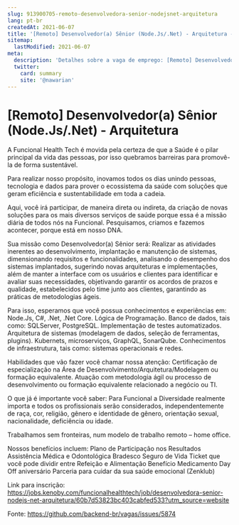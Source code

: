 ```yaml
---
slug: 913900705-remoto-desenvolvedora-senior-nodejsnet-arquitetura
lang: pt-br
createdAt: 2021-06-07
title: '[Remoto] Desenvolvedor(a) Sênior (Node.Js/.Net) - Arquitetura - Vaga de Emprego'
sitemap:
  lastModified: 2021-06-07
meta:
  description: 'Detalhes sobre a vaga de emprego: [Remoto] Desenvolvedor(a) Sênior (Node.Js/.Net) - Arquitetura'
  twitter:
    card: summary
    site: '@nawarian'
---
```


# [Remoto] Desenvolvedor(a) Sênior (Node.Js/.Net) - Arquitetura

A Funcional Health Tech é movida pela certeza de que a Saúde é o pilar principal da vida das pessoas, por isso quebramos barreiras para promovê-la de forma sustentável. 

Para realizar nosso propósito, inovamos todos os dias unindo pessoas, tecnologia e dados para prover o ecossistema da saúde com soluções que geram eficiência e sustentabilidade em toda a cadeia.

Aqui, você irá participar, de maneira direta ou indireta, da criação de novas soluções para os mais diversos serviços de saúde porque essa é a missão diária de todos nós na Funcional.  Pesquisamos, criamos e fazemos acontecer, porque está em nosso DNA.

Sua missão como Desenvolvedor(a) Sênior será:
Realizar as atividades inerentes ao desenvolvimento, implantação e manutenção de sistemas, dimensionando requisitos e funcionalidades, analisando o desempenho dos sistemas implantados, sugerindo novas arquiteturas e implementações, além de manter a interface com os usuários e clientes para identificar e avaliar suas necessidades, objetivando garantir os acordos de prazos e qualidade, estabelecidos pelo time junto aos clientes, garantindo as práticas de metodologias ágeis.

Para isso, esperamos que você possua conhecimentos e experiências em:
Node.Js, C#, .Net, .Net Core.
Lógica de Programação.
Banco de dados, tais como: SQLServer, PostgreSQL.
Implementação de testes automatizados.
Arquitetura de sistemas (modelagem de dados, seleção de ferramentas, plugins).
Kubernets, microserviços, GraphQL, SonarQube.
Conhecimentos de infraestrutura, tais como: sistemas operacionais e redes.

Habilidades que vão fazer você chamar nossa atenção:
Certificação de especialização na Área de Desenvolvimento/Arquitetura/Modelagem ou formação equivalente.
Atuação com metodologia ágil ou processo de desenvolvimento ou formação equivalente relacionado a negócio ou TI.

O que já é importante você saber:
Para Funcional a Diversidade realmente importa e todos os profissionais serão considerados, independentemente de raça, cor, religião, gênero e identidade de gênero, orientação sexual, nacionalidade, deficiência ou idade.

Trabalhamos sem fronteiras, num modelo de trabalho remoto – home office.

Nossos benefícios incluem:
Plano de Participação nos Resultados
Assistência Médica e Odontológica Bradesco
Seguro de Vida
Ticket que você pode dividir entre Refeição e Alimentação
Benefício Medicamento
Day Off aniversário
Parceria para cuidar da sua saúde emocional (Zenklub)

Link para inscrição: https://jobs.kenoby.com/funcionalhealthtech/job/desenvolvedora-senior-nodejs-net-arquitetura/60b7d53823bc403cabfed533?utm_source=website

 

Fonte: https://github.com/backend-br/vagas/issues/5874